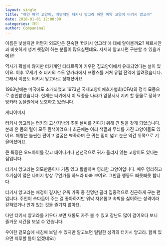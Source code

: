 ```yaml
---
layout: single
title: "하얀 마약 고양이, 치명적인 터키시 앙고라 하얀 마약 고양이 터키시 앙고라"
date: 2018-01-01 12:00:00
categories: 재미
author: Companimal
---
```


이름은 낯설지만 어쩐지 외모만은 친숙한 '터키시 앙고라'에 대해 알아볼까요? 페르시안과 비슷하게 생겨 헷갈려 하는 분들이 많으실텐데요. 자세히 알고나면 구분할 수 있을거에요!

역사가 확실치 않지만 터키계인 타타르족이 키우던 집고양이에서 유래되었다는 설이 있어요. 이후 17세기 초 터키의 수도 앙카라에서 프랑스를 거쳐 유럽 전역에 알려졌습니다. 그래서 이름도 터키시 앙고라로 정해졌어요.

1963년에는 미국에도 소개되었고 1973년 국제고양이애호가협회(CFA)의 정식 묘종으로 승인받았습니다. 현재는 터키에서 이 묘종을 나라가 앞장서서 지켜 할 동물로 정하고 앙카라 동물원에서 보호하고 있습니다.

게티이미지

터키시 앙고라는 터키의 고산지방의 추운 날씨를 견디기 위해 긴 털을 갖게 되었습니다. 본래 온 몸의 털이 모두 흰색이었으나 최근에는 여러 색깔과 무늬를 가진 고양이들도 있어요. 체형은 늘씬한 편이고 얼굴은 뾰족하며 큰 귀는 밑이 넓고 눈은 약간 위쪽으로 기울어졌어요.

큰 특징은 오드아이를 갖고 태어나거나 선천적으로 귀가 들리지 않는 고양이도 있다는 점입니다.

터키시 앙고라는 외모만큼이나 기품 있고 활발하며 영리한 고양이입니다. 매우 영리하고 호기심이 많은 나머지 항상 무언가를 하느라 바빠 보여요. 그만큼 행동도 빠릇빠릇 합니다.

터키시 앙고라는 애정이 깊지만 유독 가족 중 한명만 골라 집중적으로 친근하게 구는 편입니다. 주인이 쓰다듬어 주는 걸 좋아하지만 워낙 자유롭고 속박을 싫어하는 성격이라 갇혀있거나 안겨 있는 것을 즐기지 않아요.

다만 터키시 앙고라를 키우다 보면 재롱도 자주 볼 수 있고 장난도 많이 걸어오다 보니 즐거운 시간을 보낼 수 있습니다.

우아한 겉모습에 새침해 보일 수 있지만 알고보면 털털한 성격의 터키시 앙고라. 함께 있으면 지루할 틈이 없겠네요:)
